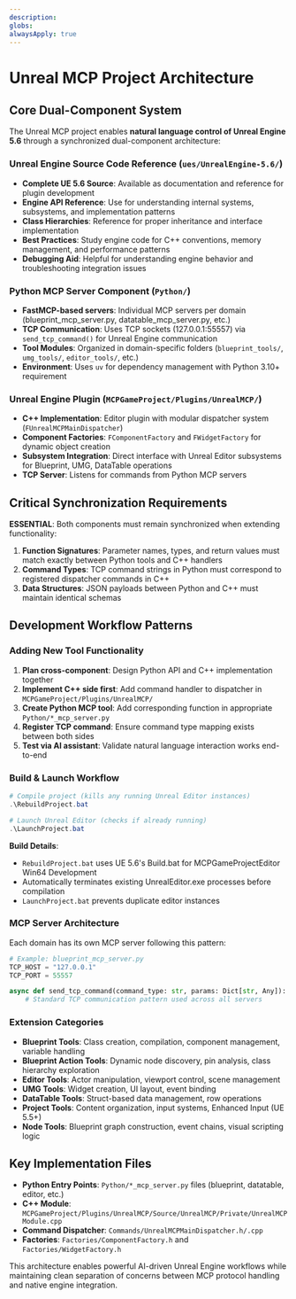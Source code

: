 ```yaml
---
description: 
globs: 
alwaysApply: true
---
```


# Unreal MCP Project Architecture

## Core Dual-Component System

The Unreal MCP project enables **natural language control of Unreal Engine 5.6** through a synchronized dual-component architecture:

### Unreal Engine Source Code Reference (`ues/UnrealEngine-5.6/`)
- **Complete UE 5.6 Source**: Available as documentation and reference for plugin development
- **Engine API Reference**: Use for understanding internal systems, subsystems, and implementation patterns
- **Class Hierarchies**: Reference for proper inheritance and interface implementation
- **Best Practices**: Study engine code for C++ conventions, memory management, and performance patterns
- **Debugging Aid**: Helpful for understanding engine behavior and troubleshooting integration issues

### Python MCP Server Component (`Python/`)
- **FastMCP-based servers**: Individual MCP servers per domain (blueprint_mcp_server.py, datatable_mcp_server.py, etc.)
- **TCP Communication**: Uses TCP sockets (127.0.0.1:55557) via `send_tcp_command()` for Unreal Engine communication
- **Tool Modules**: Organized in domain-specific folders (`blueprint_tools/`, `umg_tools/`, `editor_tools/`, etc.)
- **Environment**: Uses `uv` for dependency management with Python 3.10+ requirement

### Unreal Engine Plugin (`MCPGameProject/Plugins/UnrealMCP/`)
- **C++ Implementation**: Editor plugin with modular dispatcher system (`FUnrealMCPMainDispatcher`)
- **Component Factories**: `FComponentFactory` and `FWidgetFactory` for dynamic object creation
- **Subsystem Integration**: Direct interface with Unreal Editor subsystems for Blueprint, UMG, DataTable operations
- **TCP Server**: Listens for commands from Python MCP servers

## Critical Synchronization Requirements

**ESSENTIAL**: Both components must remain synchronized when extending functionality:

1. **Function Signatures**: Parameter names, types, and return values must match exactly between Python tools and C++ handlers
2. **Command Types**: TCP command strings in Python must correspond to registered dispatcher commands in C++
3. **Data Structures**: JSON payloads between Python and C++ must maintain identical schemas

## Development Workflow Patterns

### Adding New Tool Functionality
1. **Plan cross-component**: Design Python API and C++ implementation together
2. **Implement C++ side first**: Add command handler to dispatcher in `MCPGameProject/Plugins/UnrealMCP/`
3. **Create Python MCP tool**: Add corresponding function in appropriate `Python/*_mcp_server.py`
4. **Register TCP command**: Ensure command type mapping exists between both sides
5. **Test via AI assistant**: Validate natural language interaction works end-to-end

### Build & Launch Workflow
```powershell
# Compile project (kills any running Unreal Editor instances)
.\RebuildProject.bat

# Launch Unreal Editor (checks if already running)
.\LaunchProject.bat
```

**Build Details**: 
- `RebuildProject.bat` uses UE 5.6's Build.bat for MCPGameProjectEditor Win64 Development
- Automatically terminates existing UnrealEditor.exe processes before compilation
- `LaunchProject.bat` prevents duplicate editor instances

### MCP Server Architecture
Each domain has its own MCP server following this pattern:
```python
# Example: blueprint_mcp_server.py
TCP_HOST = "127.0.0.1"
TCP_PORT = 55557

async def send_tcp_command(command_type: str, params: Dict[str, Any]):
    # Standard TCP communication pattern used across all servers
```

### Extension Categories
- **Blueprint Tools**: Class creation, compilation, component management, variable handling
- **Blueprint Action Tools**: Dynamic node discovery, pin analysis, class hierarchy exploration
- **Editor Tools**: Actor manipulation, viewport control, scene management
- **UMG Tools**: Widget creation, UI layout, event binding
- **DataTable Tools**: Struct-based data management, row operations
- **Project Tools**: Content organization, input systems, Enhanced Input (UE 5.5+)
- **Node Tools**: Blueprint graph construction, event chains, visual scripting logic

## Key Implementation Files
- **Python Entry Points**: `Python/*_mcp_server.py` files (blueprint, datatable, editor, etc.)
- **C++ Module**: `MCPGameProject/Plugins/UnrealMCP/Source/UnrealMCP/Private/UnrealMCPModule.cpp`
- **Command Dispatcher**: `Commands/UnrealMCPMainDispatcher.h/.cpp`
- **Factories**: `Factories/ComponentFactory.h` and `Factories/WidgetFactory.h`

This architecture enables powerful AI-driven Unreal Engine workflows while maintaining clean separation of concerns between MCP protocol handling and native engine integration.